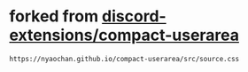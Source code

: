 # forked from [discord-extensions/compact-userarea](<https://github.com/discord-extensions/compact-userarea>)
```
https://nyaochan.github.io/compact-userarea/src/source.css
```
